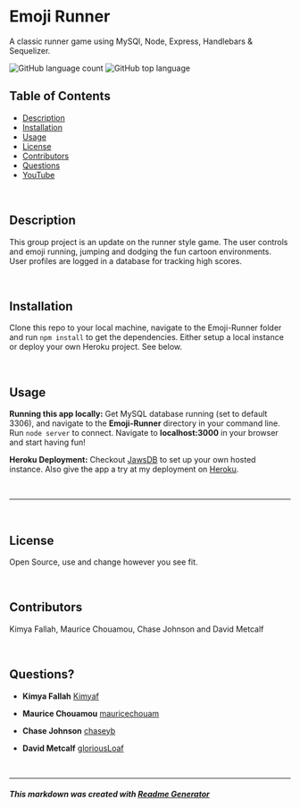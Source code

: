 # Emoji Runner
A classic runner game using MySQl, Node, Express, Handlebars & Sequelizer.

![GitHub language count](https://img.shields.io/github/languages/count/gloriousLoaf/Emoji-Runner)
![GitHub top language](https://img.shields.io/github/languages/top/gloriousLoaf/Emoji-Runner)

## Table of Contents
* [Description](#-description)
* [Installation](#-installation)
* [Usage](#-usage)
* [License](#-license)
* [Contributors](#-contributors)
* [Questions](#-questions)
* [YouTube](#-youtube)
<p>&nbsp;</p>

## Description
This group project is an update on the runner style game. The user controls and emoji running, jumping and dodging the fun cartoon environments. User profiles are logged in a database for tracking high scores.
<p>&nbsp;</p>

## Installation
Clone this repo to your local machine, navigate to the Emoji-Runner folder and run ```npm install``` to get the dependencies. Either setup a local instance or deploy your own Heroku project. See below.
<p>&nbsp;</p>

## Usage
**Running this app locally:** Get MySQL database running (set to default 3306), and navigate to the **Emoji-Runner** directory in your command line. Run ```node server``` to connect. Navigate to **localhost:3000** in your browser and start having fun!

**Heroku Deployment:** Checkout [JawsDB](https://elements.heroku.com/addons/jawsdb) to set up your own hosted instance. Also give the app a try at my deployment on [Heroku](https://emoji-runner.herokuapp.com/).
<p>&nbsp;</p>

---
<p>&nbsp;</p>

## License
Open Source, use and change however you see fit.
<p>&nbsp;</p>

## Contributors
Kimya Fallah, Maurice Chouamou, Chase Johnson and David Metcalf
<p>&nbsp;</p>

## Questions?
  * **Kimya Fallah** [Kimyaf](https://github.com/Kimyaf)

  * **Maurice Chouamou** [mauricechouam](https://github.com/mauricechouam)

  * **Chase Johnson** [chaseyb](https://github.com/chaseyb)

  * **David Metcalf** [gloriousLoaf](https://github.com/gloriousLoaf)


<p>&nbsp;</p>

---

##### This markdown was created with [Readme Generator](https://github.com/gloriousLoaf/Readme-Generator)
